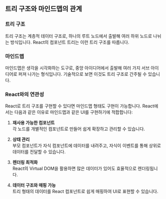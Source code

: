 ## 트리 구조와 마인드맵의 관계

### 트리 구조
트리 구조는 계층적 데이터 구조로, 하나의 루트 노드에서 출발해 여러 하위 노드로 나뉘는 방식입니다. React의 컴포넌트 트리는 이런 트리 구조를 따릅니다.

### 마인드맵
마인드맵은 생각을 시각화하는 도구로, 중앙 아이디어에서 출발해 여러 가지 서브 아이디어로 퍼져 나가는 형식입니다. 기술적으로 보면 이것도 트리 구조로 간주될 수 있습니다.

### React와의 연관성
React로 트리 구조를 구현할 수 있다면 마인드맵 형태도 구현이 가능합니다. React에서는 다음과 같은 이유로 마인드맵과 같은 UI를 구현하기에 적합합니다:

1. **재사용 가능한 컴포넌트**  
   각 노드를 개별적인 컴포넌트로 만들어 쉽게 확장하고 관리할 수 있습니다.

2. **상태 관리**  
   부모 컴포넌트가 자식 컴포넌트에 데이터를 내려주고, 자식이 이벤트를 통해 상위로 데이터를 전달할 수 있습니다.

3. **렌더링 최적화**  
   React의 Virtual DOM을 활용하면 많은 데이터가 있어도 효율적으로 렌더링됩니다.

4. **데이터 구조와 매핑 가능**  
   트리 형태의 데이터를 React 컴포넌트로 쉽게 매핑하여 UI로 표현할 수 있습니다.